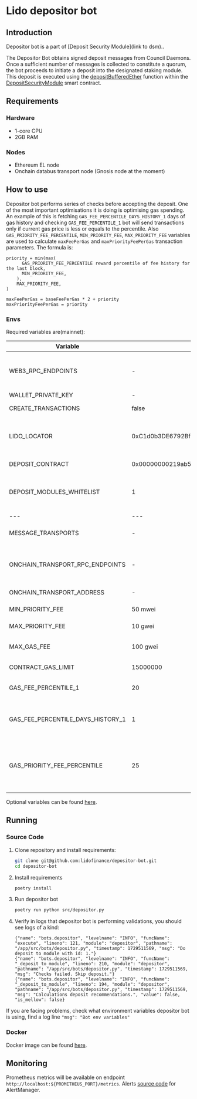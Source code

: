 # Lido depositor bot

## Introduction

Depositor bot is a part of [Deposit Security Module](link to dsm)..

The Depositor Bot obtains signed deposit messages from Council Daemons. Once a sufficient number of messages is
collected to constitute a quorum, the bot proceeds to initiate a deposit into the designated staking module. This
deposit is executed using
the [depositBufferedEther](https://docs.lido.fi/contracts/deposit-security-module#depositbufferedether) function within
the [DepositSecurityModule](https://docs.lido.fi/contracts/deposit-security-module) smart contract.

## Requirements

### Hardware

- 1-core CPU
- 2GB RAM

### Nodes

- Ethereum EL node
- Onchain databus transport node (Gnosis node at the moment)

## How to use

Depositor bot performs series of checks before accepting the deposit. One of the most important optimisations it is
doing is optimising gas spending. An example of this is fetching `GAS_FEE_PERCENTILE_DAYS_HISTORY_1` days of gas history
and checking `GAS_FEE_PERCENTILE_1` bot will send transactions only if current gas price is less or equals to the
percentile. Also `GAS_PRIORITY_FEE_PERCENTILE`, `MIN_PRIORITY_FEE`, `MAX_PRIORITY_FEE` variables are used to calculate
`maxFeePerGas` and `maxPriorityFeePerGas` transaction parameters. The formula is:

```
priority = min(max(
      GAS_PRIORITY_FEE_PERCENTILE reward percentile of fee history for the last block,
      MIN_PRIORITY_FEE,
    ),
    MAX_PRIORITY_FEE,
)

maxFeePerGas = baseFeePerGas * 2 + priority
maxPriorityFeePerGas = priority
```

### Envs

Required variables are(mainnet):

| Variable                          | Default                                    | Description                                                                                                              |
|-----------------------------------|--------------------------------------------|--------------------------------------------------------------------------------------------------------------------------|
| WEB3_RPC_ENDPOINTS                | -                                          | List of rpc endpoints that will be used to send requests comma separated (`,`)                                           |
| WALLET_PRIVATE_KEY                | -                                          | Account private key                                                                                                      |
| CREATE_TRANSACTIONS               | false                                      | If true then tx will be send to blockchain                                                                               |
| LIDO_LOCATOR                      | 0xC1d0b3DE6792Bf6b4b37EccdcC24e45978Cfd2Eb | Lido Locator address. Mainnet by default. Other networks can be found [here](https://docs.lido.fi/deployed-contracts/) |
| DEPOSIT_CONTRACT                  | 0x00000000219ab540356cBB839Cbe05303d7705Fa | Ethereum deposit contract address                                                                                        |
| DEPOSIT_MODULES_WHITELIST         | 1                                          | List of staking module's ids in which the depositor bot will make deposits                                               |
| ---                               | ---	                                       | ---                                                                                                                      |
| MESSAGE_TRANSPORTS                | -                                          | Transports used in bot. Set: onchain_transport                                                                           |
| ONCHAIN_TRANSPORT_RPC_ENDPOINTS   | -                                          | List of rpc endpoints that will be used for reading data bus contract, comma separated (`,`).                            |
| ONCHAIN_TRANSPORT_ADDRESS         | -                                          | Data bus contract address.                                                                                               |
| MIN_PRIORITY_FEE                  | 50 mwei                                    | Min priority fee that will be used in tx                                                                                 |
| MAX_PRIORITY_FEE                  | 10 gwei                                    | Max priority fee that will be used in tx                                                                                 |
| MAX_GAS_FEE                       | 100 gwei                                   | Bot will wait for a lower price. Treshold for gas_fee                                                                    |
| CONTRACT_GAS_LIMIT                | 15000000                                   | Default transaction gas limit                                                                                            |
| GAS_FEE_PERCENTILE_1              | 20                                         | Percentile for first recommended fee calculation                                                                         |
| GAS_FEE_PERCENTILE_DAYS_HISTORY_1 | 1                                          | Percentile for first recommended calculates from N days of the fee history                                               |
| GAS_PRIORITY_FEE_PERCENTILE       | 25                                         | Priority transaction will be N percentile from priority fees in last block (min MIN_PRIORITY_FEE - max MAX_PRIORITY_FEE) |

Optional variables can be found [here](https://github.com/lidofinance/depositor-bot/blob/main/README.md).

## Running

### Source Code

1. Clone repository and install requirements:
    ```bash
    git clone git@github.com:lidofinance/depositor-bot.git
    cd depositor-bot
    ```
2. Install requirements
    ```bash
    poetry install
    ```
3. Run depositor bot
    ```bash
    poetry run python src/depositor.py
    ```
4. Verify in logs that depositor bot is performing validations, you should see logs of a kind:
    ```
    {"name": "bots.depositor", "levelname": "INFO", "funcName": "execute", "lineno": 121, "module": "depositor", "pathname": "/app/src/bots/depositor.py", "timestamp": 1729511569, "msg": "Do deposit to module with id: 1."}
    {"name": "bots.depositor", "levelname": "INFO", "funcName": "_deposit_to_module", "lineno": 210, "module": "depositor", "pathname": "/app/src/bots/depositor.py", "timestamp": 1729511569, "msg": "Checks failed. Skip deposit."}
    {"name": "bots.depositor", "levelname": "INFO", "funcName": "_deposit_to_module", "lineno": 194, "module": "depositor", "pathname": "/app/src/bots/depositor.py", "timestamp": 1729511569, "msg": "Calculations deposit recommendations.", "value": false, "is_mellow": false}
    ```

If you are facing problems, check what environment variables depositor bot is using, find a log
line `"msg": "Bot env variables"`

### Docker

Docker image can be found [here](https://docs.lido.fi/guides/tooling#depositor-bot).

## Monitoring

Prometheus metrics will be available on endpoint `http://localhost:${PROMETHEUS_PORT}/metrics`.
Alerts [source code](https://github.com/lidofinance/depositor-bot?tab=readme-ov-file#alerts) for AlertManager.
